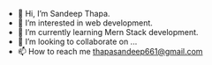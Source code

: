- 👋 Hi, I’m Sandeep Thapa.
- 👀 I’m interested in web development.
- 🌱 I’m currently learning Mern Stack development.
- 💞️ I’m looking to collaborate on ...
- 📫 How to reach me thapasandeep661@gmail.com

<!---
Sandyyy8754/Sandyyy8754 is a ✨ special ✨ repository because its `README.md` (this file) appears on your GitHub profile.
You can click the Preview link to take a look at your changes.
--->
